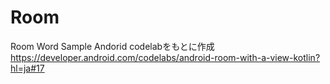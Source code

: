 # Room
Room Word Sample
Andorid codelabをもとに作成
https://developer.android.com/codelabs/android-room-with-a-view-kotlin?hl=ja#17
